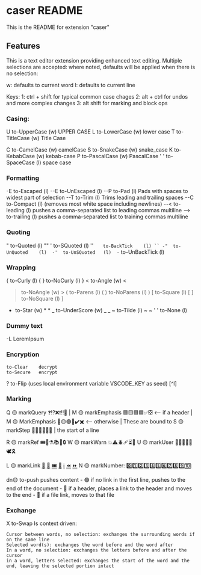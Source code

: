 # caser README

This is the README for extension "caser" 

## Features

This is a text editor extension providing enhanced text editing. Multiple selections are accepted: where noted, defaults will be applied when there is no selection:

w: defaults to current word 
l: defaults to current line 

Keys:   1: ctrl + shift         for typical common case chages
        2: alt + ctrl           for undos and more complex changes
        3: alt   shift          for marking and block ops

### Casing:

U   to-UpperCase  (w) UPPER CASE 
L   to-LowerCase  (w) lower case
T   to-TitleCase  (w) Title Case
    
C   to-CamelCase  (w) camelCase
S   to-SnakeCase  (w) snake_case
K   to-KebabCase  (w) kebab-case
P   to-PascalCase (w) PascalCase
' ' to-SpaceCase  (l) space case

### Formatting    
    
-E  to-Escaped     (l) 
--E to-UnEscaped   (l) 
--P to-Pad         (l) Pads with spaces to widest part of selection
--T to-Trim        (l) Trims leading and trailing spaces
--C to-Compact     (l) (removes most white space including newlines)
--< to-leading     (l) pushes a comma-separated list to leading commas multiline
--> to-trailing    (l) pushes a comma-separated list to training commas multiline

### Quoting
    
"   to-Quoted      (l) ""
'   to-SQuoted     (l) ''
`   to-BackTick    (l) ``
-"  to-UnQuoted    (l) 
-'  to-UnSQuoted   (l) 
-`  to-UnBackTick  (l)

### Wrapping

{   to-Curly       (l) { 
}   to-NoCurly     (l)   }
<   to-Angle       (w) < 
>   to-NoAngle     (w)   >
(   to-Parens      (l) ( 
)   to-NoParens    (l)   )
[   to-Square      (l) [ 
]   to-NoSquare    (l)   ]
*   to-Star        (w) * *
_   to-UnderScore  (w) _ _
~   to-Tilde       (l) ~ ~
' ' to-None        (l)

### Dummy text

-L  LoremIpsum

### Encryption

    to-Clear    decrypt
    to-Secure   encrypt
?   to-Flip  (uses local environment variable VSCODE_KEY as seed) [^l]

### Marking

Q 🟡 markQuery    ❓⁉️❌❗‼️🛑                 | 
M 🟡 markEmphasis 🟥🟨🟩🟦✅❎ <-- if a header |
M 🟡 MarkEmphasis 🔴🟡🟢🔵✔️✖️ <-- otherwise   | These are bound to 
S 🟡 markStep     💭🔎👋💡🚧🎁                 | the start of a line

R 🟡 markRef      🎟️🔀⚗️📚📆🔒 
W 🟡 markWarn     💥⚠️🪲🩹⏳📌
U 🟡 markUser     👬😁😞🤷‍♂️🕊️🎗️

L 🟡 markLink     [🔗]() [🔖](#)  [🎟️]()  [🔀]()  [ℹ️]()  [⏪]()  [⏩]()
N 🟡 markNumber:  0️⃣1️⃣2️⃣3️⃣4️⃣5️⃣6️⃣7️⃣8️⃣9️⃣🔟

dn🟡 to-push      pushes content
                 - 🟢 if no link in the first line, pushes to the end of the document
                 - 🔴 if a header, places a link to the header and moves to the end
                 - 🔴 if a file link, moves to that file

### Exchange

X   to-Swap     Is context driven:

    Cursor between words, no selection: exchanges the surrounding words if on the same line
    Selected word(s): exchanges the word before and the word after
    In a word, no selection: exchanges the letters before and after the cursor
    in a word, letters selected: exchanges the start of the word and the end, leaving the selected portion intact